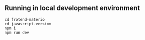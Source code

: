 ## Running in local development environment

```
cd frotend-materio
cd javascript-version
npm i
npm run dev
```

